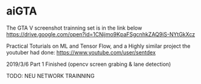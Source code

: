 # aiGTA
The GTA V screenshot trainning set is in the link below
https://drive.google.com/open?id=1CNijmo9KpaFSgcnhkZAQ9iS-NYtGkXcz

Practical Toturials on ML and Tensor Flow, and a Highly similar project the youtuber had done:
https://www.youtube.com/user/sentdex

2019/3/6
Part 1 Finished (opencv screen grabing & lane detection)

TODO:
NEU NETWORK TRAINNING
